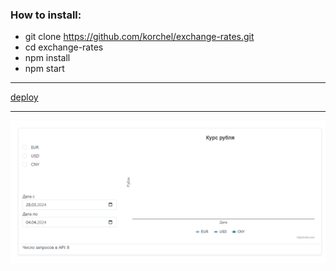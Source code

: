 ### How to install:  

* git clone https://github.com/korchel/exchange-rates.git
* cd exchange-rates
* npm install
* npm start

_____

[deploy](https://exchange-rates-7vm0eug5j-korchels-projects.vercel.app/)
_____

![gif](exchange-rates.gif)
